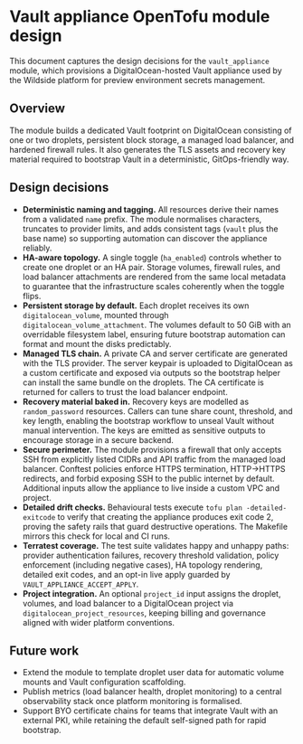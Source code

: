 # Vault appliance OpenTofu module design

This document captures the design decisions for the `vault_appliance` module,
which provisions a DigitalOcean-hosted Vault appliance used by the Wildside
platform for preview environment secrets management.

## Overview

The module builds a dedicated Vault footprint on DigitalOcean consisting of one
or two droplets, persistent block storage, a managed load balancer, and
hardened firewall rules. It also generates the TLS assets and recovery key
material required to bootstrap Vault in a deterministic, GitOps-friendly way.

## Design decisions

- **Deterministic naming and tagging.** All resources derive their names from a
  validated `name` prefix. The module normalises characters, truncates to
  provider limits, and adds consistent tags (`vault` plus the base name) so
  supporting automation can discover the appliance reliably.
- **HA-aware topology.** A single toggle (`ha_enabled`) controls whether to
  create one droplet or an HA pair. Storage volumes, firewall rules, and load
  balancer attachments are rendered from the same local metadata to guarantee
  that the infrastructure scales coherently when the toggle flips.
- **Persistent storage by default.** Each droplet receives its own
  `digitalocean_volume`, mounted through `digitalocean_volume_attachment`. The
  volumes default to 50 GiB with an overridable filesystem label, ensuring
  future bootstrap automation can format and mount the disks predictably.
- **Managed TLS chain.** A private CA and server certificate are generated with
  the TLS provider. The server keypair is uploaded to DigitalOcean as a custom
  certificate and exposed via outputs so the bootstrap helper can install the
  same bundle on the droplets. The CA certificate is returned for callers to
  trust the load balancer endpoint.
- **Recovery material baked in.** Recovery keys are modelled as
  `random_password` resources. Callers can tune share count, threshold, and key
  length, enabling the bootstrap workflow to unseal Vault without manual
  intervention. The keys are emitted as sensitive outputs to encourage storage
  in a secure backend.
- **Secure perimeter.** The module provisions a firewall that only accepts SSH
  from explicitly listed CIDRs and API traffic from the managed load balancer.
  Conftest policies enforce HTTPS termination, HTTP→HTTPS redirects, and forbid
  exposing SSH to the public internet by default. Additional inputs allow the
  appliance to live inside a custom VPC and project.
- **Detailed drift checks.** Behavioural tests execute
  `tofu plan -detailed-exitcode` to verify that creating the appliance produces
  exit code 2, proving the safety rails that guard destructive operations. The
  Makefile mirrors this check for local and CI runs.
- **Terratest coverage.** The test suite validates happy and unhappy paths:
  provider authentication failures, recovery threshold validation, policy
  enforcement (including negative cases), HA topology rendering, detailed exit
  codes, and an opt-in live apply guarded by `VAULT_APPLIANCE_ACCEPT_APPLY`.
- **Project integration.** An optional `project_id` input assigns the droplet,
  volumes, and load balancer to a DigitalOcean project via
  `digitalocean_project_resources`, keeping billing and governance aligned with
  wider platform conventions.

## Future work

- Extend the module to template droplet user data for automatic volume mounts
  and Vault configuration scaffolding.
- Publish metrics (load balancer health, droplet monitoring) to a central
  observability stack once platform monitoring is formalised.
- Support BYO certificate chains for teams that integrate Vault with an
  external PKI, while retaining the default self-signed path for rapid
  bootstrap.
